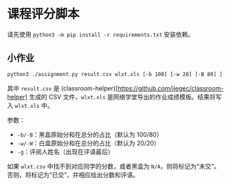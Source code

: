 # 课程评分脚本

请先使用 `python3 -m pip install -r requirements.txt` 安装依赖。

## 小作业

```bash
python3 ./assignment.py result.csv wlxt.xls [-b 100] [-w 20] [-B 80] [-W 20] [-g harry]
```

其中 `result.csv` 是 (classroom-helper)[https://github.com/jiegec/classroom-helper] 生成的 CSV 文件，`wlxt.xls` 是网络学堂导出的作业成绩模板。结果将写入 `wlxt.xls` 中。

参数：

* `-b/-B`：黑盒原始分和在总分的占比（默认为 100/80）
* `-w/-W`：白盒原始分和在总分的占比（默认为 20/20）
* `-g`：评阅人姓名（出现在评语最后）

如果 `wlxt.csv` 中找不到对应同学的分数，或者黑盒为 `N/A`，则将标记为“未交”。否则，将标记为“已交”，并相应给出分数和评语。
